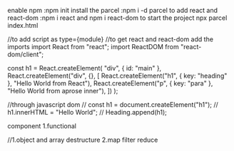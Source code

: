 enable npm :npm init
install the parcel :npm i -d parcel
to add react and react-dom :npm i react and npm i react-dom
to start the project npx parcel index.html

//to add script as type={module}
//to get react and react-dom add the imports
import React from "react";
import ReactDOM from "react-dom/client";

const h1 = React.createElement(
"div",
{ id: "main" },
React.createElement("div", {}, [
React.createElement("h1", { key: "heading" }, "Hello World from React"),
React.createElement("p", { key: "para" }, "Hello World from aprose inner"),
])
);

//through javascript dom
// const h1 = document.createElement("h1");
// h1.innerHTML = "Hello World";
// Heading.append(h1);

component
1.functional

//1.object and array destructure
2.map filter reduce
